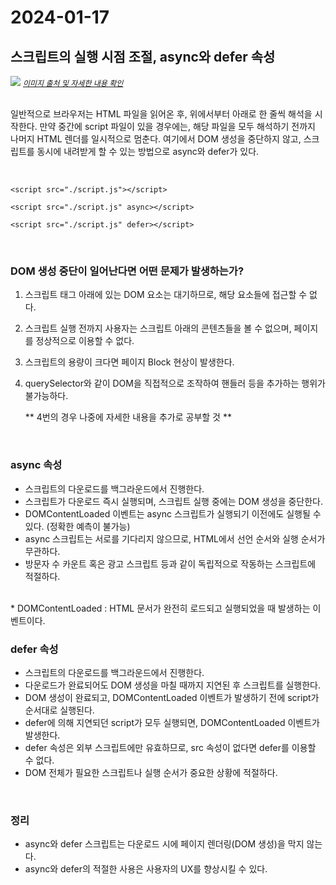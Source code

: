 # 2024-01-17

## 스크립트의 실행 시점 조절, async와 defer 속성

<img src="https://img1.daumcdn.net/thumb/R1280x0/?scode=mtistory2&fname=https%3A%2F%2Fblog.kakaocdn.net%2Fdn%2FQP5X6%2FbtrnDnS5vIv%2FG8okRNfciVSbojXBwD3gb1%2Fimg.png">
<a href="https://gobae.tistory.com/110" style="font-style: italic; font-size: 12px">이미지 출처 및 자세한 내용 확인</a>

<br>
<br>

일반적으로 브라우저는 HTML 파일을 읽어온 후, 위에서부터 아래로 한 줄씩 해석을 시작한다. 만약 중간에 script 파일이 있을 경우에는, 해당 파일을 모두 해석하기 전까지 나머지 HTML 렌더를 일시적으로 멈춘다. 여기에서 DOM 생성을 중단하지 않고, 스크립트를 동시에 내려받게 할 수 있는 방법으로 async와 defer가 있다.

<br>

```
<script src="./script.js"></script>

<script src="./script.js" async></script>

<script src="./script.js" defer></script>
```

<br>

### DOM 생성 중단이 일어난다면 어떤 문제가 발생하는가?
1. 스크립트 태그 아래에 있는 DOM 요소는 대기하므로, 해당 요소들에 접근할 수 없다.
2. 스크립트 실행 전까지 사용자는 스크립트 아래의 콘텐츠들을 볼 수 없으며, 페이지를 정상적으로 이용할 수 없다.
3. 스크립트의 용량이 크다면 페이지 Block 현상이 발생한다.
4. querySelector와 같이 DOM을 직접적으로 조작하여 핸들러 등을 추가하는 행위가 불가능하다.

    ** 4번의 경우 나중에 자세한 내용을 추가로 공부할 것 **

<br>

### async 속성
- 스크립트의 다운로드를 백그라운드에서 진행한다.
- 스크립트가 다운로드 즉시 실행되며, 스크립트 실행 중에는 DOM 생성을 중단한다.
- DOMContentLoaded 이벤트는 async 스크립트가 실행되기 이전에도 실행될 수 있다. (정확한 예측이 불가능)
- async 스크립트는 서로를 기다리지 않으므로, HTML에서 선언 순서와 실행 순서가 무관하다.
- 방문자 수 카운트 혹은 광고 스크립트 등과 같이 독립적으로 작동하는 스크립트에 적절하다.

<br>
* DOMContentLoaded : HTML 문서가 완전히 로드되고 실행되었을 때 발생하는 이벤트이다.

<br>

### defer 속성
- 스크립트의 다운로드를 백그라운드에서 진행한다.
- 다운로드가 완료되어도 DOM 생성을 마칠 때까지 지연된 후 스크립트를 실행한다.
- DOM 생성이 완료되고, DOMContentLoaded 이벤트가 발생하기 전에 script가 순서대로 실행된다.
- defer에 의해 지연되던 script가 모두 실행되면, DOMContentLoaded 이벤트가 발생한다.
- defer 속성은 외부 스크립트에만 유효하므로, src 속성이 없다면 defer를 이용할 수 없다.
- DOM 전체가 필요한 스크립트나 실행 순서가 중요한 상황에 적절하다.

<br>

### 정리
- async와 defer 스크립트는 다운로드 시에 페이지 렌더링(DOM 생성)을 막지 않는다.
- async와 defer의 적절한 사용은 사용자의 UX를 향상시킬 수 있다.